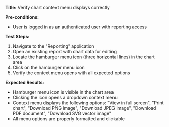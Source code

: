 **Title:** Verify chart context menu displays correctly

**Pre-conditions:**
* User is logged in as an authenticated user with reporting access

**Test Steps:**
1. Navigate to the "Reporting" application
2. Open an existing report with chart data for editing
3. Locate the hamburger menu icon (three horizontal lines) in the chart area
4. Click on the hamburger menu icon
5. Verify the context menu opens with all expected options

**Expected Results:**
* Hamburger menu icon is visible in the chart area
* Clicking the icon opens a dropdown context menu
* Context menu displays the following options: "View in full screen", "Print chart", "Download PNG image", "Download JPEG image", "Download PDF document", "Download SVG vector image"
* All menu options are properly formatted and clickable